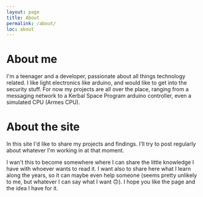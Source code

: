 ```yaml
---
layout: page
title: About
permalink: /about/
loc: about
---
```

# About me
I'm a teenager and a developer, passionate about all things technology related. I like light electronics like arduino, and would like to get into the security stuff. For now my projects are all over the place, ranging from a messaging network to a Kerbal Space Program arduino controller, even a simulated CPU (Armes CPU).

# About the site
In this site I'd like to share my projects and findings. I'll try to post regularly about whatever I'm working in at that moment.

I wan't this to become somewhere where I can share the little knowledge I have with whoever wants to read it. I want also to share here what I learn along the years, so it can maybe even help someone (seems pretty unlikely to me, but whatever I can say what I want 🙃).
I hope you like the page and the idea I have for it.